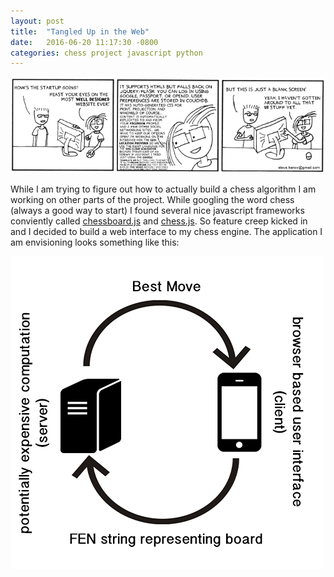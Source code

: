 ```yaml
---
layout: post
title:  "Tangled Up in the Web"
date:   2016-06-20 11:17:30 -0800
categories: chess project javascript python
---
```


<img align="up|middle" src="/webdev.png"> 

While I am trying to figure out how to actually build a chess algorithm I am working on other parts of the project. While googling the word chess (always a good way to start) I found several nice javascript frameworks conviently called [chessboard.js](http://chessboardjs.com/) and [chess.js](https://github.com/jhlywa/chess.js). So feature creep kicked in and I decided to build a web interface to my chess engine. The application I am envisioning looks something like this:

<img align="up|middle" src="/overview.png"> 